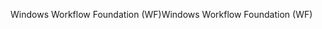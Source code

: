 <span data-ttu-id="3039d-101">Windows Workflow Foundation (WF)</span><span class="sxs-lookup"><span data-stu-id="3039d-101">Windows Workflow Foundation (WF)</span></span>